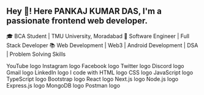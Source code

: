 
## Hey 👋! Here PANKAJ KUMAR DAS, I'm a passionate frontend web developer.
🎓 BCA Student | TMU University, Moradabad
💼 Software Engineer | Full Stack Developer
📚 Web Development | Web3 | Android Development | DSA | Problem Solving Skills

YouTube logo Instagram logo Facebook logo Twitter logo Discord logo Gmail logo LinkedIn logo
I code with
HTML logo  CSS logo  JavaScript logo  TypeScript logo  Bootstrap logo  React logo  Next.js logo  Node.js logo  Express.js logo  MongoDB logo  Postman logo

<!--
**Pankajdas0025/Pankajdas0025** is a ✨ _special_ ✨ repository because its `README.md` (this file) appears on your GitHub profile.

Here are some ideas to get you started:

- 🔭 I’m currently working on ...
- 🌱 I’m currently learning ...
- 👯 I’m looking to collaborate on ...
- 🤔 I’m looking for help with ...
- 💬 Ask me about ...
- 📫 How to reach me: ...
- 😄 Pronouns: ...
- ⚡ Fun fact: ...
-->
